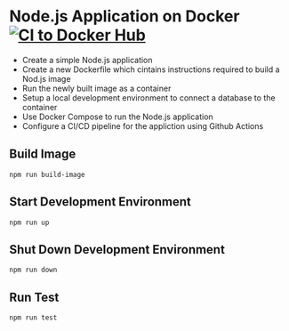 # Node.js Application on Docker [![CI to Docker Hub](https://github.com/aappau/node-docker/actions/workflows/main.yml/badge.svg)](https://github.com/aappau/node-docker/actions/workflows/main.yml)

-   Create a simple Node.js application
-   Create a new Dockerfile which cintains instructions required to build a Nod.js image
-   Run the newly built image as a container
-   Setup a local development environment to connect a database to the container
-   Use Docker Compose to run the Node.js application
-   Configure a CI/CD pipeline for the appliction using Github Actions

## Build Image

    npm run build-image

## Start Development Environment

    npm run up

## Shut Down Development Environment

    npm run down

## Run Test

    npm run test
